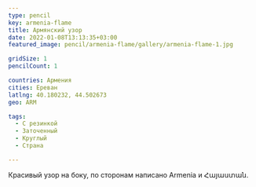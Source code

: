 ```yaml
---
type: pencil
key: armenia-flame
title: Армянский узор
date: 2022-01-08T13:13:35+03:00
featured_image: pencil/armenia-flame/gallery/armenia-flame-1.jpg

gridSize: 1
pencilCount: 1

countries: Армения
cities: Ереван
latlng: 40.180232, 44.502673
geo: ARM

tags:
  - С резинкой
  - Заточенный
  - Круглый
  - Страна

---
```


Красивый узор на боку, по сторонам написано Armenia и Հայաստան.
